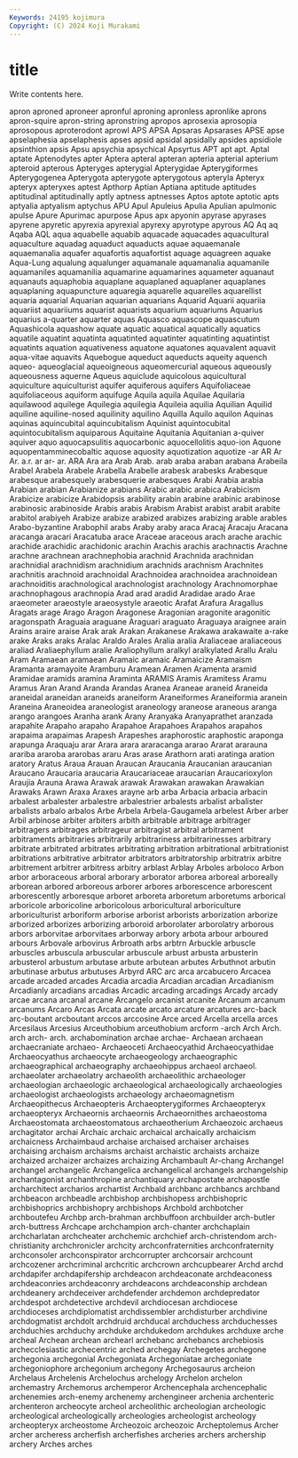 ```yaml
---
Keywords: 24195 kojimura
Copyright: (C) 2024 Koji Murakami
---
```


# title

Write contents here.



 apron aproned aproneer
apronful aproning apronless apronlike aprons apron-squire apron-string apronstring apropos aprosexia
aprosopia aprosopous aproterodont aprowl APS APSA Apsaras Apsarases APSE apse
apselaphesia apselaphesis apses apsid apsidal apsidally apsides apsidiole apsinthion apsis
Apsu apsychia apsychical Apsyrtus APT apt apt. Aptal aptate Aptenodytes
apter Aptera apteral apteran apteria apterial apterium apteroid apterous Apteryges
apterygial Apterygidae Apterygiformes Apterygogenea Apterygota apterygote apterygotous apteryla Apteryx apteryx
apteryxes aptest Apthorp Aptian Aptiana aptitude aptitudes aptitudinal aptitudinally aptly
aptness aptnesses Aptos aptote aptotic apts aptyalia aptyalism aptychus APU
Apul Apuleius Apulia Apulian apulmonic apulse Apure Apurimac apurpose Apus
apx apyonin apyrase apyrases apyrene apyretic apyrexia apyrexial apyrexy apyrotype
apyrous AQ Aq aq Aqaba AQL aqua aquabelle aquabib aquacade
aquacades aquacultural aquaculture aquadag aquaduct aquaducts aquae aquaemanale aquaemanalia aquafer
aquafortis aquafortist aquage aquagreen aquake Aqua-Lung aqualung aqualunger aquamanale aquamanalia
aquamanile aquamaniles aquamanilia aquamarine aquamarines aquameter aquanaut aquanauts aquaphobia aquaplane
aquaplaned aquaplaner aquaplanes aquaplaning aquapuncture aquaregia aquarelle aquarelles aquarellist aquaria
aquarial Aquarian aquarian aquarians Aquarid Aquarii aquariia aquariist aquariiums aquarist
aquarists aquarium aquariums Aquarius aquarius a-quarter aquarter aquas Aquasco aquascope
aquascutum Aquashicola aquashow aquate aquatic aquatical aquatically aquatics aquatile aquatint
aquatinta aquatinted aquatinter aquatinting aquatintist aquatints aquation aquativeness aquatone aquatones
aquavalent aquavit aqua-vitae aquavits Aquebogue aqueduct aqueducts aqueity aquench aqueo-
aqueoglacial aqueoigneous aqueomercurial aqueous aqueously aqueousness aquerne Aqueus aquiclude aquicolous
aquicultural aquiculture aquiculturist aquifer aquiferous aquifers Aquifoliaceae aquifoliaceous aquiform aquifuge
Aquila aquila Aquilae Aquilaria aquilawood aquilege Aquilegia aquilegia Aquileia aquilia
Aquilian Aquilid aquiline aquiline-nosed aquilinity aquilino Aquilla Aquilo aquilon Aquinas
aquinas aquincubital aquincubitalism Aquinist aquintocubital aquintocubitalism aquiparous Aquitaine Aquitania Aquitanian
a-quiver aquiver aquo aquocapsulitis aquocarbonic aquocellolitis aquo-ion Aquone aquopentamminecobaltic aquose
aquosity aquotization aquotize -ar AR Ar Ar. a.r. ar ar-
ar. ARA Ara ara Arab Arab. arab araba araban arabana
Arabeila Arabel Arabela Arabele Arabella Arabelle arabesk arabesks Arabesque arabesque
arabesquely arabesquerie arabesques Arabi Arabia arabia Arabian arabian Arabianize arabians
Arabic arabic arabica Arabicism Arabicize arabicize Arabidopsis arability arabin arabine
arabinic arabinose arabinosic arabinoside Arabis arabis Arabism Arabist arabist arabit
arabite arabitol arabiyeh Arabize arabize arabized arabizes arabizing arable arables
Arabo-byzantine Arabophil arabs Araby araby araca Aracaj Aracaju Aracana aracanga
aracari Aracatuba arace Araceae araceous arach arache arachic arachide arachidic
arachidonic arachin Arachis arachis arachnactis Arachne arachne arachnean arachnephobia arachnid
Arachnida arachnidan arachnidial arachnidism arachnidium arachnids arachnism Arachnites arachnitis arachnoid
arachnoidal Arachnoidea arachnoidea arachnoidean arachnoiditis arachnological arachnologist arachnology Arachnomorphae arachnophagous
arachnopia Arad arad aradid Aradidae arado Arae araeometer araeostyle araeosystyle
araeotic Arafat Arafura Aragallus Aragats arage Arago Aragon Aragonese Aragonian
aragonite aragonitic aragonspath Araguaia araguane Araguari araguato Araguaya araignee arain
Arains araire araise Arak arak Arakan Arakanese Arakawa arakawaite a-rake
arake Araks araks Aralac Araldo Arales Aralia aralia Araliaceae araliaceous
araliad Araliaephyllum aralie Araliophyllum aralkyl aralkylated Arallu Aralu Aram Aramaean
aramaean Aramaic aramaic Aramaicize Aramaism Aramanta aramayoite Aramburu Aramean Aramen
Aramenta aramid Aramidae aramids aramina Araminta ARAMIS Aramis Aramitess Aramu
Aramus Aran Arand Aranda Arandas Aranea Araneae araneid Araneida araneidal
araneidan araneids araneiform Araneiformes Araneiformia aranein Araneina Araneoidea araneologist araneology
araneose araneous aranga arango arangoes Aranha arank Arany Aranyaka Aranyaprathet
aranzada arapahite Arapaho arapaho Arapahoe Arapahoes Arapahos arapahos arapaima arapaimas
Arapesh Arapeshes araphorostic araphostic araponga arapunga Araquaju arar Arara arara
araracanga ararao Ararat ararauna arariba araroba ararobas araru Aras arase
Arathorn arati aratinga aration aratory Aratus Araua Arauan Araucan Araucania
Araucanian araucanian Araucano Araucaria araucaria Araucariaceae araucarian Araucarioxylon Araujia Arauna
Arawa Arawak arawak Arawakan arawakan Arawakian Arawaks Arawn Araxa Araxes
arayne arb arba Arbacia arbacia arbacin arbalest arbalester arbalestre arbalestrier
arbalests arbalist arbalister arbalists arbalo arbalos Arbe Arbela Arbela-Gaugamela arbelest
Arber arber Arbil arbinose arbiter arbiters arbith arbitrable arbitrage arbitrager
arbitragers arbitrages arbitrageur arbitragist arbitral arbitrament arbitraments arbitraries arbitrarily arbitrariness
arbitrarinesses arbitrary arbitrate arbitrated arbitrates arbitrating arbitration arbitrational arbitrationist arbitrations
arbitrative arbitrator arbitrators arbitratorship arbitratrix arbitre arbitrement arbitrer arbitress arbitry
arblast Arblay Arboles arboloco Arbon arbor arboraceous arboral arborary arborator
arborea arboreal arboreally arborean arbored arboreous arborer arbores arborescence arborescent
arborescently arboresque arboret arboreta arboretum arboretums arborical arboricole arboricoline arboricolous
arboricultural arboriculture arboriculturist arboriform arborise arborist arborists arborization arborize arborized
arborizes arborizing arboroid arborolater arborolatry arborous arbors arborvitae arborvitaes arborway
arbory arbota arbour arboured arbours Arbovale arbovirus Arbroath arbs arbtrn
Arbuckle arbuscle arbuscles arbuscula arbuscular arbuscule arbust arbusta arbusterin arbusterol
arbustum arbutase arbute arbutean arbutes Arbuthnot arbutin arbutinase arbutus arbutuses
Arbyrd ARC arc arca arcabucero Arcacea arcade arcaded arcades Arcadia
arcadia Arcadian arcadian Arcadianism Arcadianly arcadians arcadias Arcadic arcading arcadings
Arcady arcady arcae arcana arcanal arcane Arcangelo arcanist arcanite Arcanum
arcanum arcanums Arcaro Arcas Arcata arcate arcato arcature arcatures arc-back
arc-boutant arcboutant arccos arccosine Arce arced Arcella arcella arces Arcesilaus
Arcesius Arceuthobium arceuthobium arcform -arch Arch Arch. arch arch- arch.
archabomination archae archae- Archaean archaean archaecraniate archaeo- Archaeoceti Archaeocyathid Archaeocyathidae
Archaeocyathus archaeocyte archaeogeology archaeographic archaeographical archaeography archaeohippus archaeol archaeol. archaeolater
archaeolatry archaeolith archaeolithic archaeologer archaeologian archaeologic archaeological archaeologically archaeologies archaeologist
archaeologists archaeology archaeomagnetism Archaeopithecus Archaeopteris Archaeopterygiformes Archaeopteryx archaeopteryx Archaeornis archaeornis
Archaeornithes archaeostoma Archaeostomata archaeostomatous archaeotherium Archaeozoic archaeus archagitator archai Archaic
archaic archaical archaically archaicism archaicness Archaimbaud archaise archaised archaiser archaises
archaising archaism archaisms archaist archaistic archaists archaize archaized archaizer archaizes
archaizing Archambault Ar-chang Archangel archangel archangelic Archangelica archangelical archangels archangelship
archantagonist archanthropine archantiquary archapostate archapostle archarchitect archarios archartist Archbald archbanc
archbancs archband archbeacon archbeadle archbishop archbishopess archbishopric archbishoprics archbishopry archbishops
Archbold archbotcher archboutefeu Archbp arch-brahman archbuffoon archbuilder arch-butler arch-buttress Archcape
archchampion arch-chanter archchaplain archcharlatan archcheater archchemic archchief arch-christendom arch-christianity archchronicler
archcity archconfraternities archconfraternity archconsoler archconspirator archcorrupter archcorsair archcount archcozener archcriminal
archcritic archcrown archcupbearer Archd archd archdapifer archdapifership archdeacon archdeaconate archdeaconess
archdeaconries archdeaconry archdeacons archdeaconship archdean archdeanery archdeceiver archdefender archdemon archdepredator
archdespot archdetective archdevil archdiocesan archdiocese archdioceses archdiplomatist archdissembler archdisturber archdivine
archdogmatist archdolt archdruid archducal archduchess archduchesses archduchies archduchy archduke archdukedom
archdukes archduxe arche archeal Archean archean archearl archebanc archebancs archebiosis
archecclesiastic archecentric arched archegay Archegetes archegone archegonia archegonial Archegoniata Archegoniatae
archegoniate archegoniophore archegonium archegony Archegosaurus archeion Archelaus Archelenis Archelochus archelogy
Archelon archelon archemastry Archemorus archemperor Archencephala archencephalic archenemies arch-enemy archenemy
archengineer archenia archenteric archenteron archeocyte archeol archeolithic archeologian archeologic archeological
archeologically archeologies archeologist archeology archeopteryx archeostome Archeozoic archeozoic Archeptolemus Archer
archer archeress archerfish archerfishes archeries archers archership archery Arches arches
